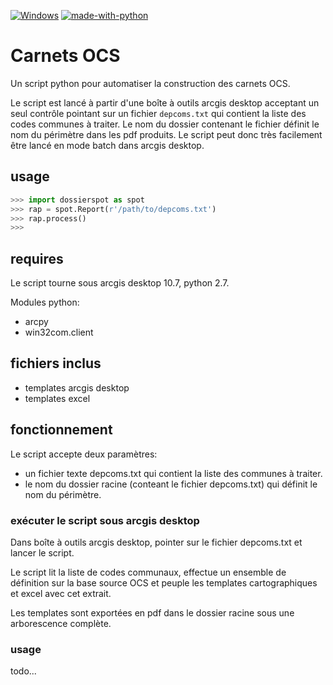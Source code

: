 [![Windows](https://svgshare.com/i/ZhY.svg)](https://svgshare.com/i/ZhY.svg)
[![made-with-python](https://img.shields.io/badge/Made%20with-Python-1f425f.svg)](https://www.python.org/)

# Carnets OCS

Un script python pour automatiser la construction des carnets OCS.

Le script est lancé à partir d'une boîte à outils arcgis desktop acceptant un seul contrôle pointant sur un fichier ```depcoms.txt``` qui contient la liste des codes communes à traiter. Le nom du dossier contenant le fichier définit le nom du périmètre dans les pdf produits. Le script peut donc très facilement être lancé en mode batch dans arcgis desktop.

## usage

```Python
>>> import dossierspot as spot
>>> rap = spot.Report(r'/path/to/depcoms.txt')
>>> rap.process()
>>>
```

## requires

Le script tourne sous arcgis desktop 10.7, python 2.7.

Modules python:

- arcpy
- win32com.client

## fichiers inclus

- templates arcgis desktop
- templates excel

## fonctionnement

Le script accepte deux paramètres:

- un fichier texte depcoms.txt qui contient la liste des communes à traiter.
- le nom du dossier racine (conteant le fichier depcoms.txt) qui définit le nom du périmètre.

### exécuter le script sous arcgis desktop

Dans boîte à outils arcgis desktop, pointer sur le fichier depcoms.txt et lancer le script.

Le script lit la liste de codes communaux, effectue un ensemble de définition sur la base source OCS et peuple les templates cartographiques et excel avec cet extrait.

Les templates sont exportées en pdf dans le dossier racine sous une arborescence complète.

### usage

todo...
